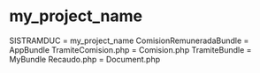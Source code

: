# my_project_name

SISTRAMDUC               = my_project_name
ComisionRemuneradaBundle = AppBundle
TramiteComision.php      = Comision.php
TramiteBundle            = MyBundle
Recaudo.php              = Document.php
